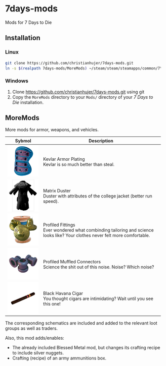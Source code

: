 # 7days-mods
Mods for 7 Days to Die

## Installation

### Linux

```bash
git clone https://github.com/christianhujer/7days-mods.git
ln -s $(realpath 7days-mods/MoreMods) ~/steam/steam/steamapps/common/7\ Days\ To\ Die/Mods/
```

### Windows
1. Clone https://github.com/christianhujer/7days-mods.git using git
1. Copy the `MoreMods` directory to your `Mods/` directory of your _7 Days to Die_ installation.

## MoreMods
More mods for armor, weapons, and vehicles.

<table>
<thead>
<tr><th>Sybmol</th><th>Description</th></tr>
</thead>
<tbody>
<tr><td><img alt="Kevlar Armor Plating Mod" src="MoreMods/UIAtlases/ItemIconAtlas/modArmorPlatingKevlar.png"/></td><td>Kevlar Armor Plating<br/>Kevlar is so much better than steal.</td></tr>
<tr><td><img alt="Matrix Duster" src="MoreMods/UIAtlases/ItemIconAtlas/apparelCoatMatrixDuster.png"/></td><td>Matrix Duster<br/>Duster with attributes of the college jacket (better run speed).</td></tr>
<tr><td><img alt="Profiled Fittings Mod" src="MoreMods/UIAtlases/ItemIconAtlas/modArmorProfiledFittings.png"/></td><td>Profiled Fittings<br/>Ever wondered what combinding tailoring and science looks like? Your clothes never felt more comfortable.</td></tr>
<tr><td><img alt="Profiled Muffled Connectors Mod" src="MoreMods/UIAtlases/ItemIconAtlas/modArmorProfiledMuffledConnectors.png"/></td><td>Profiled Muffled Connectors<br/>Science the shit out of this noise. Noise? Which noise?</td></tr>
<tr><td><img alt="Black Havana Cigar" src="MoreMods/UIAtlases/ItemIconAtlas/apparelCigarBlackHavana.png"/></td><td>Black Havana Cigar<br/>You thought cigars are intimidating? Wait until you see this one!</td></tr>
</tbody>
</table>

The corresponding schematics are included and added to the relevant loot groups as well as traders.

Also, this mod adds/enables:
* The already included Blessed Metal mod, but changes its crafting recipe to include silver nuggets.
* Crafting (recipe) of an army ammunitions box.
